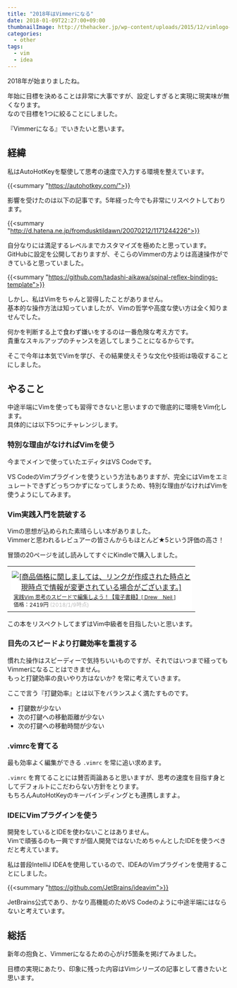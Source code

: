 ```yaml
---
title: "2018年はVimmerになる"
date: 2018-01-09T22:27:00+09:00
thumbnailImage: http://thehacker.jp/wp-content/uploads/2015/12/vimlogo-564x564.png
categories:
  - other
tags:
  - vim
  - idea
---
```


2018年が始まりましたね。

年始に目標を決めることは非常に大事ですが、設定しすぎると実現に現実味が無くなります。  
なので目標を1つに絞ることにしました。

『Vimmerになる』でいきたいと思います。

<!--more-->

<!--toc-->


経緯
----

私はAutoHotKeyを駆使して思考の速度で入力する環境を整えています。

{{<summary "https://autohotkey.com/">}}

影響を受けたのは以下の記事です。5年経った今でも非常にリスペクトしております。

{{<summary "http://d.hatena.ne.jp/fromdusktildawn/20070212/1171244226">}}

自分なりには満足するレベルまでカスタマイズを極めたと思っています。  
GitHubに設定を公開しておりますが、そこらのVimmerの方よりは高速操作ができていると思っていました。

{{<summary "https://github.com/tadashi-aikawa/spinal-reflex-bindings-template">}}


しかし、私はVimをちゃんと習得したことがありません。  
基本的な操作方法は知っていましたが、Vimの哲学や高度な使い方は全く知りませんでした。

何かを判断する上で食わず嫌いをするのは一番危険な考え方です。  
貴重なスキルアップのチャンスを逃してしまうことになるからです。

そこで今年は本気でVimを学び、その結果使えそうな文化や技術は吸収することにしました。


やること
--------

中途半端にVimを使っても習得できないと思いますので徹底的に環境をVim化します。  
具体的には以下5つにチャレンジします。


### 特別な理由がなければVimを使う

今までメインで使っていたエディタはVS Codeです。

VS CodeのVimプラグインを使うという方法もありますが、完全にはVimをエミュレートできずどっちつかずになってしまうため、特別な理由がなければVimを使うようにしてみます。


### Vim実践入門を読破する

Vimの思想が込められた素晴らしい本がありました。  
Vimmerと思われるレビュアーの皆さんからもほとんど★5という評価の高さ！

冒頭の20ページを試し読みしてすぐにKindleで購入しました。

<table border="0" cellpadding="0" cellspacing="0"><tr><td><div style="background-color:#FFFFFF;width:410px;margin:0px;padding-top:6px;text-align:center;overflow:auto;"><a href="https://hb.afl.rakuten.co.jp/hgc/14a76b37.c0914a83.14a76b38.d3a9cd94/?pc=https%3A%2F%2Fitem.rakuten.co.jp%2Frakutenkobo-ebooks%2F6e08bf5776463bf5a3cbc33848706e1f%2F&m=http%3A%2F%2Fm.rakuten.co.jp%2Frakutenkobo-ebooks%2Fi%2F13115341%2F&link_type=picttext&ut=eyJwYWdlIjoiaXRlbSIsInR5cGUiOiJwaWN0dGV4dCIsInNpemUiOiI0MDB4NDAwIiwibmFtIjoxLCJuYW1wIjoiZG93biIsImNvbSI6MCwiY29tcCI6ImRvd24iLCJwcmljZSI6MSwiYm9yIjowLCJjb2wiOjB9" target="_blank" rel="nofollow" style="word-wrap:break-word;"  ><img src="https://hbb.afl.rakuten.co.jp/hgb/14a76b37.c0914a83.14a76b38.d3a9cd94/?me_id=1278256&item_id=13115341&m=https%3A%2F%2Fthumbnail.image.rakuten.co.jp%2F%400_mall%2Frakutenkobo-ebooks%2Fcabinet%2F4574%2F2000001734574.jpg%3F_ex%3D80x80&pc=https%3A%2F%2Fthumbnail.image.rakuten.co.jp%2F%400_mall%2Frakutenkobo-ebooks%2Fcabinet%2F4574%2F2000001734574.jpg%3F_ex%3D400x400&s=400x400&t=picttext" border="0" style="margin:2px" alt="[商品価格に関しましては、リンクが作成された時点と現時点で情報が変更されている場合がございます。]" title="[商品価格に関しましては、リンクが作成された時点と現時点で情報が変更されている場合がございます。]"></a><p style="font-size:12px;line-height:1.4em;text-align:left;margin:0px;padding:2px 6px;word-wrap:break-word"><a href="https://hb.afl.rakuten.co.jp/hgc/14a76b37.c0914a83.14a76b38.d3a9cd94/?pc=https%3A%2F%2Fitem.rakuten.co.jp%2Frakutenkobo-ebooks%2F6e08bf5776463bf5a3cbc33848706e1f%2F&m=http%3A%2F%2Fm.rakuten.co.jp%2Frakutenkobo-ebooks%2Fi%2F13115341%2F&link_type=picttext&ut=eyJwYWdlIjoiaXRlbSIsInR5cGUiOiJwaWN0dGV4dCIsInNpemUiOiI0MDB4NDAwIiwibmFtIjoxLCJuYW1wIjoiZG93biIsImNvbSI6MCwiY29tcCI6ImRvd24iLCJwcmljZSI6MSwiYm9yIjowLCJjb2wiOjB9" target="_blank" rel="nofollow" style="word-wrap:break-word;"  >実践Vim 思考のスピードで編集しよう！【電子書籍】[ Drew　Neil ]</a><br><span >価格：2419円</span> <span style="color:#BBB">(2018/1/9時点)</span></p></div></td></tr></table>

この本をリスペクトしてまずはVim中級者を目指したいと思います。


### 目先のスピードより打鍵効率を重視する

慣れた操作はスピーディーで気持ちいいものですが、それではいつまで経ってもVimmerになることはできません。  
もっと打鍵効率の良いやり方はないか? を常に考えていきます。

ここで言う『打鍵効率』とは以下をバランスよく満たすものです。

* 打鍵数が少ない
* 次の打鍵への移動距離が少ない
* 次の打鍵への移動時間が少ない


### .vimrcを育てる

最も効率よく編集ができる `.vimrc` を常に追い求めます。 

`.vimrc` を育てることには賛否両論あると思いますが、思考の速度を目指す身としてデフォルトにこだわらない方針をとります。  
もちろんAutoHotKeyのキーバインディングとも連携しますよ。


### IDEにVimプラグインを使う

開発をしているとIDEを使わないことはありません。  
Vimで頑張るのも一興ですが個人開発ではないためちゃんとしたIDEを使うべきだと考えています。

私は普段IntelliJ IDEAを使用しているので、IDEAのVimプラグインを使用することにしました。

{{<summary "https://github.com/JetBrains/ideavim">}}

JetBrains公式であり、かなり高機能のためVS Codeのように中途半端にはならないと考えています。


総括
----

新年の抱負と、Vimmerになるための心がけ5箇条を掲げてみました。

目標の実現にあたり、印象に残った内容はVimシリーズの記事として書きたいと思います。

